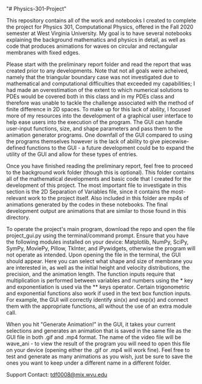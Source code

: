"# Physics-301-Project"

This repository contains all of the work and notebooks I created to complete the project for Physics 301, Computational Physics,
offered in the Fall 2020 semester at West Virginia University. My goal is to have several notebooks explaining the background mathematics and physics in
detail, as well as code that produces animations for waves on circular and rectangular membranes with fixed edges.

Please start with the preliminary report folder and read the report that was created prior to any developments. Note that not all goals were acheived, namely 
that the triangular boundary case was not investigated due to mathematical and computational difficulties that exceeded my capabilities; I had made an 
overestimation of the extent to which numerical solutions to PDEs would be covered both in this class and in my PDEs class and therefore was unable to 
tackle the challenge associated with the method of finite difference in 2D spaces. To make up for this lack of ability, I focused more of my resources into
the development of a graphical user interface to help ease users into the execution of the program. The GUI can handle user-input functions, size, and shape 
parameters and pass them to the animation generator programs. One downfall of the GUI compared to using the programs themselves however is the lack of ability 
to give piecewise-defined functions to the GUI - a future development could be to expand the utility of the GUI and allow for these types of entries.

Once you have finished reading the preliminary report, feel free to proceed to the background work folder (though this is optional). This folder contains 
all of the mathematical developments and basic code that I created for the development of this project. The most important file to investigate in this section 
is the 2D Separation of Variables file, since it contains the most-relevant work to the project itself. Also included in this folder are mp4s of animations 
generated by the codes in these notebooks. The final development output are animations that are similar to those found in this directory.

To operate the project's main program, download the repo and open the file project_gui.py using the terminal/command prompt. Ensure that you have the following 
modules installed on your device: Matplotlib, NumPy, SciPy, SymPy, MoviePy, Pillow, TkInter, and iPywidgets, otherwise the program will not operate as intended. 
Upon opening the file in the terminal, the GUI should appear. Here you can select what shape and size of membrane you are interested in, as well as the initial 
height and velocity distributions, the precision, and the animation length. The function inputs require that multiplication is performed between variables and 
numbers using the * key and exponentiation is used via the ** keys operator. Certain trigonometric and exponential functions also work if used in the text box 
function inputs. For example, the GUI will correctly identify sin(x) and exp(x) and connect them with the appropriate functions, all without the use of an extra 
module call.

When you hit "Generate Animation!" in the GUI, it takes your current selections and generates an animation that is saved in the same file as the GUI file in both 
.gif and .mp4 format. The name of the video file will be wave_ani - to view the result of the program you will need to open this file on your device (opening either 
the .gif or .mp4 will work fine). Feel free to test and generate as many animations as you wish, just be sure to save the ones you want to keep under a different 
name in a different folder.

Support Contact: tdf0008@mix.wvu.edu
